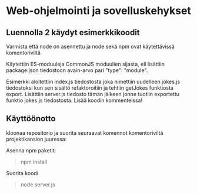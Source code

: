 # Web-ohjelmointi ja sovelluskehykset 
## Luennolla 2 käydyt esimerkkikoodit

Varmista että node on asennettu ja node sekä npm ovat käytettävissä komentoriviltä

Käytettiin ES-moduuleja CommonJS moduulien sijasta, eli lisättiin package.json tiedostoon avain-arvo pari "type": "module".

Esimerkki aloitettiin index.js tiedostosta joka nimettiin uudelleen jokes.js tiedostoksi kun sen sisältö refaktoroitiin ja tehtiin getJokes funktiosta export. Lisättiin server.js tiedosto tämän jälkeen jonne tuotiin exportettu funktio jokes.js tiedostosta. Lisää koodin kommenteissa!

## Käyttöönotto

kloonaa repositorio ja suorita seuraavat komennot komentoriviltä projektikansion juuressa:

Asenna npm paketit:

>npm install

Suorita koodi

>node server.js



